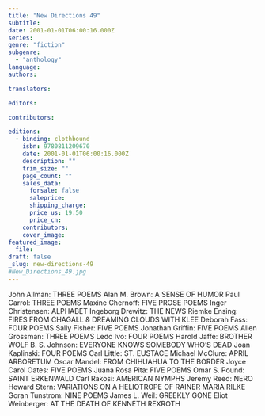```yaml
---
title: "New Directions 49"
subtitle:
date: 2001-01-01T06:00:16.000Z
series:
genre: "fiction"
subgenre:
  - "anthology"
language:
authors:

translators:

editors:

contributors:

editions:
  - binding: clothbound
    isbn: 9780811209670
    date: 2001-01-01T06:00:16.000Z
    description: ""
    trim_size: ""
    page_count: ""
    sales_data:
      forsale: false
      saleprice:
      shipping_charge:
      price_us: 19.50
      price_cn:
    contributors:
    cover_image:
featured_image:
  file:
draft: false
_slug: new-directions-49
#New_Directions_49.jpg
---
```


John Allman: THREE POEMS Alan M. Brown: A SENSE OF HUMOR Paul Carrol: THREE POEMS Maxine Chernoff: FIVE PROSE POEMS Inger Christensen: ALPHABET Ingeborg Drewitz: THE NEWS Riemke Ensing: FIRES FROM CHAGALL & DREAMING CLOUDS WITH KLEE Deborah Fass: FOUR POEMS Sally Fisher: FIVE POEMS Jonathan Griffin: FIVE POEMS Allen Grossman: THREE POEMS Ledo Ivo: FOUR POEMS Harold Jaffe: BROTHER WOLF B. S. Johnson: EVERYONE KNOWS SOMEBODY WHO’S DEAD Joan Kaplinski: FOUR POEMS Carl Little: ST. EUSTACE Michael McClure: APRIL ARBORETUM Oscar Mandel: FROM CHIHUAHUA TO THE BORDER Joyce Carol Oates: FIVE POEMS Juana Rosa Pita: FIVE POEMS Omar S. Pound: SAINT ERKENWALD Carl Rakosi: AMERICAN NYMPHS Jeremy Reed: NERO Howard Stern: VARIATIONS ON A HELIOTROPE OF RAINER MARIA RILKE Goran Tunstrom: NINE POEMS James L. Weil: GREEKLY GONE Eliot Weinberger: AT THE DEATH OF KENNETH REXROTH
